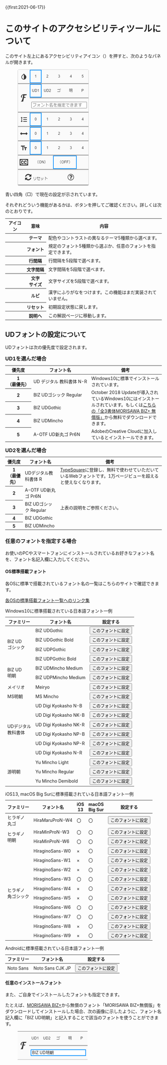 {{first:2021-06-17}}

# このサイトのアクセシビリティツールについて

このサイト左上にあるアクセシビリティアイコン（<span class="icon-a11y-wrapper"><i class="fa fa-universal-access" aria-hidden="true"></i></span>）を押すと、次のようなパネルが開きます。

<figure>
<img src="./images/a11y-panel.png" alt="アクセシビリティツールパネル" data-zoomable="" style="z-index:999;border:1px solid var(--fg);">
</figure>

青い四角（<span style="color:var(--links)">□</span>）で現在の設定が示されています。

それぞれどういう機能があるかは、ボタンを押してご確認ください。詳しくは次のとおりです。

<table class="bordered slim">
<thead>
  <tr><th>アイコン</th><th>意味</th><th>内容</th></tr>
</thead>
<tbody>
  <tr>
    <th><i class="icon-invert_colors_on label" aria-hidden="true" alt="テーマ"></i></th><th>テーマ</th>
    <td>配色やコントラストの異なるテーマ5種類から選べます。</td>
  </tr>
  <tr>
    <th><i class="icon-font label" aria-hidden="true" alt="フォント"></i></i></th><th style="white-space:nowrap">フォント</th>
    <td>規定のフォント5種類から選ぶか、任意のフォントを指定できます。</td>
  </tr>
  <tr>
    <th><i class="icon-format_line_spacing label" aria-hidden="true" alt="行間隔"></i></th><th>行間隔</th>
    <td>行間隔を5段階で選べます。</td>
  </tr>
  <tr>
    <th><i class="fa fa-arrows-h label" aria-hidden="true" alt="文字間隔"></i></th><th style="white-space:nowrap">文字間隔</th>
    <td>文字間隔を5段階で選べます。</td>
  </tr>
  <tr>
    <th><i class="icon-text_fields label" aria-hidden="true" alt="文字サイズ"></i></th><th>文字<br>サイズ</th>
    <td>文字サイズを5段階で選べます。</td>
  </tr>
  <tr>
    <th><i class="fa fa-cc" aria-hidden="true"></i></th><th>ルビ</th>
    <td>漢字にふりがなをつけます。この機能はまだ実装されていません。</td>
  </tr>
  <tr>
    <th><i class="fa fa-refresh" aria-hidden="true"></i></th><th>リセット</th>
    <td>初期設定状態に戻します。</td>
  </tr>
  <tr>
    <th><i class="fa fa-question-circle" aria-hidden="true"></i></th><th>説明へ</th>
    <td>この解説ページに移動します。</td>
  </tr>
</tbody>
</table>

## UDフォントの設定について

UDフォントは次の優先度で設定されます。

<div class="table-wrapper">
  <table class="bordered slim">
    <caption style="text-align:left"><h3 style="margin:0">UD1を選んだ場合</h3></caption>
    <thead>
      <tr><th>優先度</th><th>フォント名</th><th>備考</th></tr>
    </thead>
    <tbody>
        <tr><th style="white-space:nowrap">1<br>（最優先）</th><td style="white-space:nowrap">UD デジタル 教科書体 N-R</td><td>Windows10に標準でインストールされています。</td></tr>
        <tr><th>2</th><td>BIZ UDゴシック Regular</td><td rowspan="3" style="white-space:initial;">October 2018 Updateが導入されているWindows10にはインストールされています。もしくは<a href="https://www.morisawa.co.jp/products/fonts/bizplus/">こちらの「全3書体MORISAWA BIZ+ 無償版」</a>から無料でダウンロードできます。</td></tr>
        <tr><th>3</th><td>BIZ UDGothic</td></tr>
        <tr><th>4</th><td>BIZ UDMincho</td></tr>
        <tr><th>5</th><td>A-OTF UD新丸ゴ Pr6N</td><td style="white-space:initial;">AdobeのCreative Cloudに加入しているとインストールできます。</td></tr>
      </tr>
    </tbody>
  </table>
</div>

<div class="table-wrapper">
  <table class="bordered slim">
    <caption style="text-align:left"><h3 style="margin:0">UD2を選んだ場合</h3></caption>
    <thead>
      <tr><th>優先度</th><th>フォント名</th><th>備考</th></tr>
    </thead>
    <tbody>
        <tr><th>1<br>（最優先）</th><td>UDデジタル教科書体 R</td><td style="white-space:initial;"><a href="https://typesquare.com/ja/">TypeSquare</a>に登録し、無料で使わせていただいているWebフォントです。1万ページビューを超えると使えなくなります。</td></tr>
        <tr><th>2</th><td>A-OTF UD新丸ゴ Pr6N</td><td rowspan="4">上表の説明をご参照ください。</td></tr>
        <tr><th>3</th><td>BIZ UDゴシック Regular</td></tr>
        <tr><th>4</th><td>BIZ UDGothic</td></tr>
        <tr><th>5</th><td>BIZ UDMincho</td></tr>
      </tr>
    </tbody>
  </table>
</div>

### 任意のフォントを指定する場合

お使いのPCやスマートフォンにインストールされているお好きなフォント名を、フォント名記入欄に入力してください。

#### OS標準搭載フォント

各OSに標準で搭載されているフォント名の一覧はこちらのサイトで確認できます。

[各OSの標準搭載フォント一覧へのリンク集](https://parashuto.com/rriver/development/preinstalled-font-list-by-operating-system)

<div class="table-wrapper">
  <table class="bordered slim">
    <caption style="text-align:left">Windows10に標準搭載されている日本語フォント一例</caption>
    <thead>
      <tr><th>ファミリー</th><th>フォント名</th><th>設定する</th></tr>
    </thead>
    <tbody>
      <tr><td rowspan="4">BIZ UD<br>ゴシック</td><td>BIZ UDGothic</td><td><button onclick="a11ySetFontFamily('BIZ UDGothic');">このフォントに設定</button></td></tr>
      <tr><td>BIZ UDGothic Bold</td><td><button onclick="a11ySetFontFamily('BIZ UDGothic Bold');">このフォントに設定</button></td></tr>
      <tr><td>BIZ UDPGothic</td><td><button onclick="a11ySetFontFamily('BIZ UDPGothic');">このフォントに設定</button></td></tr>
      <tr><td>BIZ UDPGothic Bold</td><td><button onclick="a11ySetFontFamily('BIZ UDPGothic Bold');">このフォントに設定</button></td></tr>
      <tr><td rowspan="2">BIZ UD<br>明朝</td><td>BIZ UDMincho Medium</td><td><button onclick="a11ySetFontFamily('BIZ UDMincho Medium');">このフォントに設定</button></td></tr>
      <tr><td>BIZ UDPMincho Medium</td><td><button onclick="a11ySetFontFamily('BIZ UDPMincho Medium');">このフォントに設定</button></td></tr>
      <tr><td>メイリオ</td><td>Meiryo</td><td><button onclick="a11ySetFontFamily('Meiryo');">このフォントに設定</button></td></tr>
      <tr><td>MS明朝</td><td>MS Mincho</td><td><button onclick="a11ySetFontFamily('MS Mincho');">このフォントに設定</button></td></tr>
      <tr><td rowspan="6">UDデジタル<br>教科書体</td><td>UD Digi Kyokasho N-B</td><td><button onclick="a11ySetFontFamily('UD Digi Kyokasho N-B');">このフォントに設定</button></td></tr>
      <tr><td>UD Digi Kyokasho NK-B</td><td><button onclick="a11ySetFontFamily('UD Digi Kyokasho NK-B');">このフォントに設定</button></td></tr>
      <tr><td>UD Digi Kyokasho NK-R</td><td><button onclick="a11ySetFontFamily('UD Digi Kyokasho NK-R');">このフォントに設定</button></td></tr>
      <tr><td>UD Digi Kyokasho NP-B</td><td><button onclick="a11ySetFontFamily('UD Digi Kyokasho NP-B');">このフォントに設定</button></td></tr>
      <tr><td>UD Digi Kyokasho NP-R</td><td><button onclick="a11ySetFontFamily('UD Digi Kyokasho NP-R');">このフォントに設定</button></td></tr>
      <tr><td>UD Digi Kyokasho N-R</td><td><button onclick="a11ySetFontFamily('UD Digi Kyokasho N-R');">このフォントに設定</button></td></tr>
      <tr><td rowspan="3">游明朝</td><td>Yu Mincho Light</td><td><button onclick="a11ySetFontFamily('Yu Mincho Light');">このフォントに設定</button></td></tr>
      <tr><td>Yu Mincho Regular</td><td><button onclick="a11ySetFontFamily('Yu Mincho Regular');">このフォントに設定</button></td></tr>
      <tr><td>Yu Mincho Demibold</td><td><button onclick="a11ySetFontFamily('Yu Mincho Demibold');">このフォントに設定</button></td></tr>
    </tbody>
  </table>
</div>

<div class="table-wrapper">
  <table class="bordered slim">
    <caption style="text-align:left">iOS13, macOS Big Surに標準搭載されている日本語フォント一例</caption>
    <thead>
      <tr><th>ファミリー</th><th>フォント名</th><th>iOS<br>13</th><th>macOS<br>Big Sur</th><th>設定する</th></tr>
    </thead>
    <tbody>
      <tr><td>ヒラギノ<br>丸ゴ</td><td>HiraMaruProN-W4</td><td>〇</td><td>〇</td><td><button onclick="a11ySetFontFamily('HiraMaruProN-W4');">このフォントに設定</button></td></tr>
      <tr><td rowspan="2">ヒラギノ<br>明朝</td><td>HiraMinProN-W3</td><td>〇</td><td>〇</td><td><button onclick="a11ySetFontFamily('HiraMinProN-W3');">このフォントに設定</button></td></tr>
      <tr><td>HiraMinProN-W6</td><td>〇</td><td>〇</td><td><button onclick="a11ySetFontFamily('HiraMinProN-W6');">このフォントに設定</button></td></tr>
      <tr><td rowspan="10">ヒラギノ<br>角ゴシック</td><td>HiraginoSans-W0</td><td>×</td><td>〇</td><td><button onclick="a11ySetFontFamily('HiraginoSans-W0');">このフォントに設定</button></td></tr>
      <tr><td>HiraginoSans-W1</td><td>×</td><td>〇</td><td><button onclick="a11ySetFontFamily('HiraginoSans-W1');">このフォントに設定</button></td></tr>
      <tr><td>HiraginoSans-W2</td><td>×</td><td>〇</td><td><button onclick="a11ySetFontFamily('HiraginoSans-W2');">このフォントに設定</button></td></tr>
      <tr><td>HiraginoSans-W3</td><td>〇</td><td>〇</td><td><button onclick="a11ySetFontFamily('HiraginoSans-W3');">このフォントに設定</button></td></tr>
      <tr><td>HiraginoSans-W4</td><td>×</td><td>〇</td><td><button onclick="a11ySetFontFamily('HiraginoSans-W4');">このフォントに設定</button></td></tr>
      <tr><td>HiraginoSans-W5</td><td>×</td><td>〇</td><td><button onclick="a11ySetFontFamily('HiraginoSans-W5');">このフォントに設定</button></td></tr>
      <tr><td>HiraginoSans-W6</td><td>〇</td><td>〇</td><td><button onclick="a11ySetFontFamily('HiraginoSans-W6');">このフォントに設定</button></td></tr>
      <tr><td>HiraginoSans-W7</td><td>〇</td><td>〇</td><td><button onclick="a11ySetFontFamily('HiraginoSans-W7');">このフォントに設定</button></td></tr>
      <tr><td>HiraginoSans-W8</td><td>×</td><td>〇</td><td><button onclick="a11ySetFontFamily('HiraginoSans-W8');">このフォントに設定</button></td></tr>
      <tr><td>HiraginoSans-W9</td><td>×</td><td>〇</td><td><button onclick="a11ySetFontFamily('HiraginoSans-W9');">このフォントに設定</button></td></tr>
    </tbody>
  </table>
</div>

<div class="table-wrapper">
  <table class="bordered slim">
    <caption style="text-align:left">Androidに標準搭載されている日本語フォント一例</caption>
    <thead>
      <tr><th>ファミリー</th><th>フォント名</th><th>設定する</th></tr>
    </thead>
    <tbody>
      <tr><td>Noto Sans</td><td>Noto Sans CJK JP</td><td><button onclick="a11ySetFontFamily('Noto Sans CJK JP');">このフォントに設定</button></td></tr>
    </tbody>
  </table>
</div>

#### 任意のインストールフォント

また、ご自身でインストールしたフォントも指定できます。

たとえば、[MORISAWA BIZ+](https://www.morisawa.co.jp/products/fonts/bizplus/)から無償のフォント「MORISAWA BIZ+無償版」をダウンロードしてインストールした場合、次の画像に示したように、フォント名記入欄に「BIZ UD明朝」と記入することで該当のフォントを使うことができます。

<figure>
<img src="./images/a11y-panel-font-family.png" alt="アクセシビリティツールパネルでの任意のフォント設定" data-zoomable="" style="z-index:999;border:1px solid var(--fg);">
</figure>
